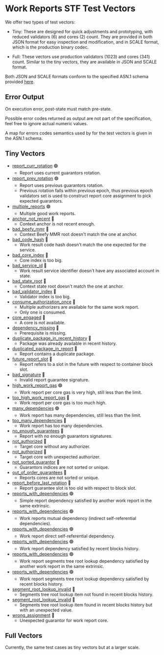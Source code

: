 # Work Reports STF Test Vectors

We offer two types of test vectors:

- Tiny: These are designed for quick adjustments and prototyping, with reduced validators (6)
  and cores (2) count. They are provided in both JSON format for easy inspection
  and modification, and in SCALE format, which is the production binary codec.

- Full: These vectors use production validators (1023) and cores (341) count.
  Similar to the tiny vectors, they are available in JSON and SCALE format.

Both JSON and SCALE formats conform to the specified ASN.1 schema provided [here](./reports.asn).

## Error Output

On execution error, post-state must match pre-state.

Possible error codes returned as output are not part of the specification,
feel free to ignore actual numeric values.

A map for errors codes semantics used by for the test vectors is given in the ASN.1 schema.

## Tiny Vectors

- [report_curr_rotation](./tiny/report_curr_rotation-1.json) 🟢
  - Report uses current guarantors rotation.
- [report_prev_rotation](./tiny/report_prev_rotation-1.json) 🟢
  - Report uses previous guarantors rotation.
  - Previous rotation falls within previous epoch, thus previous epoch validators
    set is used to construct report core assignment to pick expected guarantors.
- [multiple_reports](./tiny/multiple_reports-1.json) 🟢
  - Multiple good work reports.
- [anchor_not_recent](./tiny/anchor_not_recent-1.json) 🔴
  - Context anchor is not recent enough.
- [bad_beefy_mmr](./tiny/bad_beefy_mmr-1.json) 🔴
  - Context Beefy MMR root doesn't match the one at anchor.
- [bad_code_hash](./tiny/bad_code_hash-1.json) 🔴
  - Work result code hash doesn't match the one expected for the service.
- [bad_core_index](./tiny/bad_core_index-1.json) 🔴
  - Core index is too big.
- [bad_service_id](./tiny/bad_service_id-1.json) 🔴
  - Work result service identifier doesn't have any associated account in state.
- [bad_state_root](./tiny/bad_state_root-1.json) 🔴
  - Context state root doesn't match the one at anchor.
- [bad_validator_index](./tiny/bad_validator_index-1.json) 🔴
  - Validator index is too big.
- [consume_authorization_once](./tiny/consume_authorization_once-1.json) 🔴
  - Multiple authorizers are available for the same work report.
  - Only one is consumed. 
- [core_engaged](./tiny/core_engaged-1.json) 🔴
  - A core is not available.
- [dependency_missing](./tiny/dependency_missing-1.json) 🔴
  - Prerequisite is missing.
- [duplicate_package_in_recent_history](./tiny/duplicate_package_in_recent_history-1.json) 🔴
  - Package was already available in recent history.
- [duplicated_package_in_report](./tiny/duplicated_package_in_report-1.json) 🔴
  - Report contains a duplicate package.
- [future_report_slot](./tiny/future_report_slot-1.json) 🔴
  - Report refers to a slot in the future with respect to container block slot.
- [bad_signature](./tiny/bad_signature-1.json) 🔴
  - Invalid report guarantee signature.
- [high_work_report_gas](./tiny/high_work_report_gas-1.json) 🟢
  - Work report per core gas is very high, still less than the limit.
- [too_high_work_report_gas](./tiny/too_high_work_report_gas-1.json) 🔴
  - Work report per core gas is too much high.
- [many_dependencies](./tiny/many_dependencies-1.json) 🟢
  - Work report has many dependencies, still less than the limit.
- [too_many_dependencies](./tiny/too_many_dependencies-1.json) 🔴
  - Work report has too many dependencies.
- [no_enough_guarantees](./tiny/no_enough_guarantees-1.json) 🔴
  - Report with no enough guarantors signatures.
- [not_authorized](./tiny/not_authorized-1.json) 🔴
  - Target core without any authorizer.
- [not_authorized](./tiny/not_authorized-2.json) 🔴
  - Target core with unexpected authorizer.
- [not_sorted_guarantor](./tiny/not_sorted_guarantor-1.json) 🔴
  - Guarantors indices are not sorted or unique.
- [out_of_order_guarantees](./tiny/out_of_order_guarantees-1.json) 🔴
  - Reports cores are not sorted or unique.
- [report_before_last_rotation](./tiny/report_before_last_rotation-1.json) 🔴
  - Report guarantee slot is too old with respect to block slot.
- [reports_with_dependencies](./tiny/reports_with_dependencies-1.json) 🟢
  - Simple report dependency satisfied by another work report in the same
    extrinsic. 
- [reports_with_dependencies](./tiny/reports_with_dependencies-2.json) 🟢
  - Work reports mutual dependency (indirect self-referential dependencies).
- [reports_with_dependencies](./tiny/reports_with_dependencies-3.json) 🟢
  - Work report direct self-referential dependency.
- [reports_with_dependencies](./tiny/reports_with_dependencies-4.json) 🟢
  - Work report dependency satisfied by recent blocks history.
- [reports_with_dependencies](./tiny/reports_with_dependencies-5.json) 🟢
  - Work report segments tree root lookup dependency satisfied by another
    work report in the same extrinsic.
- [reports_with_dependencies](./tiny/reports_with_dependencies-6.json) 🟢
  - Work report segments tree root lookup dependency satisfied by recent
    blocks history.
- [segment_root_lookup_invalid](./tiny/segment_root_lookup_invalid-1.json) 🔴
  - Segments tree root lookup item not found in recent blocks history.
- [segment_root_lookup_invalid](./tiny/segment_root_lookup_invalid-2.json) 🔴
  - Segments tree root lookup item found in recent blocks history but with
    an unexpected value.
- [wrong_assignment](./tiny/wrong_assignment-1.json) 🔴
  - Unexpected guarantor for work report core.

## Full Vectors

Currently, the same test cases as tiny vectors but at a larger scale.

